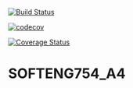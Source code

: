 [![Build Status](https://travis-ci.com/HelenMcHattie/test.svg?branch=master)](https://travis-ci.com/HelenMcHattie/test)

[![codecov](https://codecov.io/gh/HelenMcHattie/test/branch/master/graph/badge.svg)](https://codecov.io/gh/HelenMcHattie/test)

[![Coverage Status](https://coveralls.io/repos/github/HelenMcHattie/test/badge.svg?branch=master)](https://coveralls.io/github/HelenMcHattie/test?branch=master)

# SOFTENG754_A4
